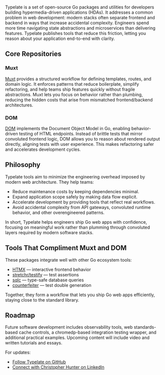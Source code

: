 Typelate is a set of open-source Go packages and utilities for developers building hypermedia-driven applications (HDAs). It addresses a common problem in web development: modern stacks often separate frontend and backend in ways that increase accidental complexity. Engineers spend more time navigating state abstractions and microservices than delivering features. Typelate publishes tools that reduce this friction, letting you reason about your application end-to-end with clarity.

## Core Repositories

### Muxt

[Muxt](https://github.com/typelate/muxt) provides a structured workflow for defining templates, routes, and domain logic. It enforces patterns that reduce boilerplate, simplify refactoring, and help teams ship features quickly without fragile abstractions. Muxt lets you focus on behavior rather than plumbing, reducing the hidden costs that arise from mismatched frontend/backend architectures.

### DOM

[DOM](https://github.com/typelate/dom) implements the Document Object Model in Go, enabling behavior-driven testing of HTML endpoints. Instead of brittle tests that mirror convoluted frontend logic, DOM allows you to reason about rendered output directly, aligning tests with user experience. This makes refactoring safer and accelerates development cycles.

## Philosophy

Typelate tools aim to minimize the engineering overhead imposed by modern web architecture. They help teams:

* Reduce maintenance costs by keeping dependencies minimal.
* Expand application scope safely by making data flow explicit.
* Accelerate development by providing tools that reflect real workflows.
* Avoid accidental complexity from API gateways, convoluted runtime behavior, and other overengineered patterns.

In short, Typelate helps engineers ship Go web apps with confidence, focusing on meaningful work rather than plumming through convoluted layers required by modern software stacks.

## Tools That Compliment Muxt and DOM

These packages integrate well with other Go ecosystem tools:

* [HTMX](https://htmx.org) — interactive frontend behavior
* [stretchr/testify](https://github.com/stretchr/testify) — test assertions
* [sqlc](https://docs.sqlc.dev) — type-safe database queries
* [counterfeiter](https://github.com/maxbrunsfeld/counterfeiter) — test double generation

Together, they form a workflow that lets you ship Go web apps efficiently, staying close to the standard library.

## Roadmap

Future software development includes observability tools, web standards-based cache controls, a chromedp-based integration testing wrapper, and additional practical examples. Upcoming content will include video and written tutorials and essays.

For updates:

* [Follow Typelate on GitHub](https://github.com/typelate)
* [Connect with Christopher Hunter on LinkedIn](https://linkedin.com/in/crhntr)
